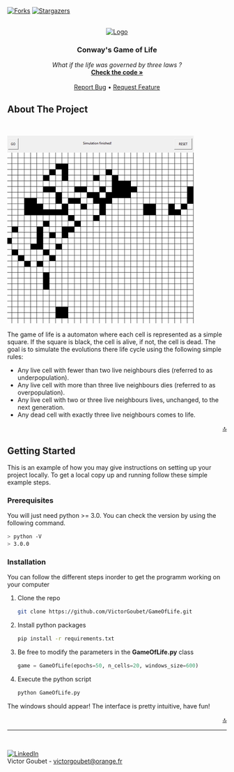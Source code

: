 [![Forks][forks-shield]][forks-url]
[![Stargazers][stars-shield]][stars-url]
<a name="readme-top"></a>



<br />
<div align="center">
  <a href="https://github.com/VictorGoubet/GameOfLife">
    <img src="https://encrypted-tbn0.gstatic.com/images?q=tbn:ANd9GcRq4fznCFt-0SH25M9VBnb9DF_RXRG4y9aX0_J5tcX4d4xFsGQvmEEBrVw1zEPNw5AxyVg&usqp=CAU" alt="Logo" width="80" height="80">
  </a>

  <h3 align="center">Conway's Game of Life</h3>

  <p align="center">
    <i>What if the life was governed by three laws ?</i>
    <br />
    <a href="https://github.com/VictorGoubet/GameOfLife/blob/master/GameOfLife.py"><strong>Check the code »</strong></a>
    <br />
    <br />
    <a href="https://github.com/VictorGoubet/GameOfLife/issues">Report Bug</a>
    •
    <a href="https://github.com/VictorGoubet/GameOfLife/issues">Request Feature</a>
  </p>
</div>





## About The Project
</br>

[![Product Name Screen Shot][product-screenshot]](screenshot.PNG)

The game of life is a automaton where each cell is represented as a simple square. If the square is black, the cell is alive, if not, the cell is dead. The goal is to simulate the evolutions there life cycle using the following simple rules:

* Any live cell with fewer than two live neighbours dies (referred to as underpopulation).
* Any live cell with more than three live neighbours dies (referred to as overpopulation).
* Any live cell with two or three live neighbours lives, unchanged, to the next generation.
* Any dead cell with exactly three live neighbours comes to life.


<p align="right"><a href="#readme-top">🔝</a></p>


<!-- GETTING STARTED -->
## Getting Started

This is an example of how you may give instructions on setting up your project locally.
To get a local copy up and running follow these simple example steps.

### Prerequisites

You will just need python >= 3.0. You can check the version by using the following command.

  ```sh
  > python -V
  > 3.0.0
  ```

### Installation

You can follow the different steps inorder to get the programm working on your computer


1. Clone the repo
   ```sh
   git clone https://github.com/VictorGoubet/GameOfLife.git
   ```
2. Install python packages
   ```sh
   pip install -r requirements.txt
   ```
3. Be free to modify the parameters in the **GameOfLife.py** class
   ```py
   game = GameOfLife(epochs=50, n_cells=20, windows_size=600)
   ```
4. Execute the python script
   ```sh
   python GameOfLife.py
   ```

The windows should appear! The interface is pretty intuitive, have fun!

<p align="right"><a href="#readme-top">🔝</a></p>





<!-- CONTACT -->
-----
</br>

[![LinkedIn][linkedin-shield]][linkedin-url]
</br>
Victor Goubet - victorgoubet@orange.fr  


<!-- MARKDOWN LINKS & IMAGES -->
[forks-shield]: https://img.shields.io/github/forks/VictorGoubet/GameOfLife.svg?style=for-the-badge
[forks-url]: https://github.com/VictorGoubet/GameOfLife/network/members
[stars-shield]: https://img.shields.io/github/stars/VictorGoubet/GameOfLife.svg?style=for-the-badge
[stars-url]: https://img.shields.io/github/issues/VictorGoubet/GameOfLife/stargazers
[issues-shield]: https://img.shields.io/github/issues/VictorGoubet/GameOfLife.svg?style=for-the-badge
[issues-url]: https://github.com/VictorGoubet/GameOfLife/issues
[linkedin-shield]: https://img.shields.io/badge/-LinkedIn-black.svg?style=for-the-badge&logo=linkedin&colorB=555
[linkedin-url]: https://www.linkedin.com/in/victorgoubet/
[product-screenshot]: screenshot.PNG
